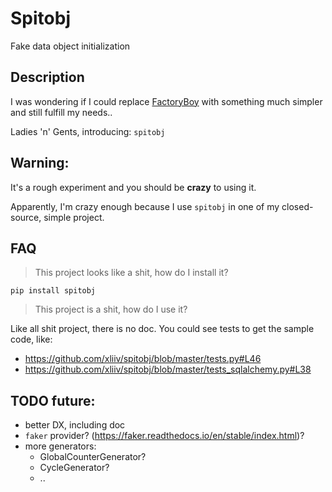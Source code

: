 # Spitobj

Fake data object initialization


## Description

I was wondering if I could replace
[FactoryBoy](https://github.com/FactoryBoy/factory_boy) with something much
simpler and still fulfill my needs..

Ladies 'n' Gents, introducing: `spitobj`


## Warning:
It's a rough experiment and you should be **crazy** to using it.

Apparently, I'm crazy enough because I use `spitobj` in one of my
closed-source, simple project.


## FAQ

> This project looks like a shit, how do I install it?

`pip install spitobj`

> This project is a shit, how do I use it?

Like all shit project, there is no doc.
You could see tests to get the sample code, like:

* https://github.com/xliiv/spitobj/blob/master/tests.py#L46
* https://github.com/xliiv/spitobj/blob/master/tests_sqlalchemy.py#L38

## TODO future:
* better DX, including doc
* `faker` provider? (https://faker.readthedocs.io/en/stable/index.html)?
* more generators:
    * GlobalCounterGenerator?
    * CycleGenerator?
    * ..
